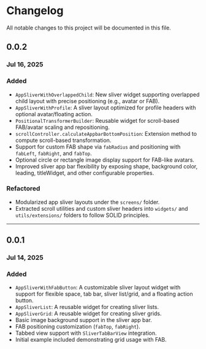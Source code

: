 # Changelog

All notable changes to this project will be documented in this file.

## 0.0.2

### Jul 16, 2025

### Added
- `AppSliverWithOverlappedChild`: New sliver widget supporting overlapped child layout with precise positioning (e.g., avatar or FAB).
- `AppSliverWithProfile`: A sliver layout optimized for profile headers with optional avatar/floating action.
- `PositionalTransformerBuilder`: Reusable widget for scroll-based FAB/avatar scaling and repositioning.
- `scrollController.calculateAppbarBottomPosition`: Extension method to compute scroll-based transformation.
- Support for custom FAB shape via `fabRadius` and positioning with `fabLeft`, `fabRight`, and `fabTop`.
- Optional circle or rectangle image display support for FAB-like avatars.
- Improved sliver app bar flexibility by exposing shape, background color, leading, titleWidget, and other configurable properties.

### Refactored
- Modularized app sliver layouts under the `screens/` folder.
- Extracted scroll utilities and custom sliver headers into `widgets/` and `utils/extensions/` folders to follow SOLID principles.

---

## 0.0.1

### Jul 14, 2025

### Added
- `AppSliverWithFabButton`: A customizable sliver layout widget with support for flexible space, tab bar, sliver list/grid, and a floating action button.
- `AppSliverList`: A reusable widget for creating sliver lists.
- `AppSliverGrid`: A reusable widget for creating sliver grids.
- Basic image background support in the sliver app bar.
- FAB positioning customization (`fabTop`, `fabRight`).
- Tabbed view support with `SliverTabBarView` integration.
- Initial example included demonstrating grid usage with FAB.
